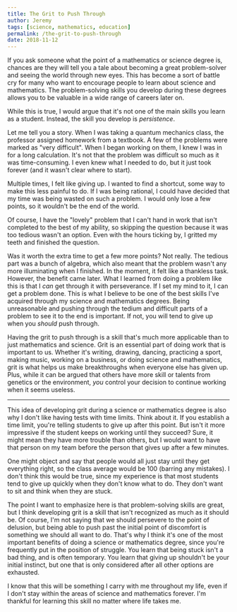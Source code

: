 ```yaml
---
title: The Grit to Push Through
author: Jeremy
tags: [science, mathematics, education]
permalink: /the-grit-to-push-through
date: 2018-11-12
---
```


If you ask someone what the point of a mathematics or science degree is, chances are they will tell you a tale about becoming a great problem-solver and seeing the world through new eyes. This has become a sort of battle cry for many who want to encourage people to learn about science and mathematics. The problem-solving skills you develop during these degrees allows you to be valuable in a wide range of careers later on.

While this is true, I would argue that it's not one of the main skills you learn as a student. Instead, the skill you develop is *persistence*.

Let me tell you a story. When I was taking a quantum mechanics class, the professor assigned homework from a textbook. A few of the problems were marked as "very difficult". When I began working on them, I knew I was in for a long calculation. It's not that the problem was difficult so much as it was time-consuming. I even knew what I needed to do, but it just took forever (and it wasn't clear where to start).

Multiple times, I felt like giving up. I wanted to find a shortcut, some way to make this less painful to do. If I was being rational, I could have decided that my time was being wasted on such a problem. I would only lose a few points, so it wouldn't be the end of the world.

Of course, I have the "lovely" problem that I can't hand in work that isn't completed to the best of my ability, so skipping the question because it was too tedious wasn't an option. Even with the hours ticking by, I gritted my teeth and finished the question.

Was it worth the extra time to get a few more points? Not really. The tedious part was a bunch of algebra, which also meant that the problem wasn't any more illuminating when I finished. In the moment, it felt like a thankless task. However, the benefit came later. What I learned from doing a problem like this is that I *can* get through it with perseverance. If I set my mind to it, I can get a problem done. This is what I believe to be one of the best skills I've acquired through my science and mathematics degrees. Being unreasonable and pushing through the tedium and difficult parts of a problem to see it to the end is important. If not, you will tend to give up when you *should* push through.

Having the grit to push through is a skill that's much more applicable than to just mathematics and science. Grit is an essential part of doing work that is important to us. Whether it's writing, drawing, dancing, practicing a sport, making music, working on a business, or doing science and mathematics, grit is what helps us make breakthroughs when everyone else has given up. Plus, while it can be argued that others have more skill or talents from genetics or the environment, *you* control your decision to continue working when it seems useless.

---

This idea of developing grit during a science or mathematics degree is also why I don't like having tests with time limits.  Think about it. If you establish a time limit, you're telling students to give up after this point. But isn't it more impressive if the student keeps on working until they succeed? Sure, it might mean they have more trouble than others, but I would want to have that person on my team before the person that gives up after a few minutes.

One might object and say that people would all just stay until they get everything right, so the class average would be 100 (barring any mistakes). I don't think this would be true, since my experience is that most students tend to give up quickly when they don't know what to do. They don't want to sit and think when they are stuck.

The point I want to emphasize here is that problem-solving skills are great, but I think developing grit is a skill that isn't recognized as much as it should be. Of course, I'm not saying that we should persevere to the point of delusion, but being able to push past the initial point of discomfort is something we should all want to do. That's why I think it's one of the most important benefits of doing a science or mathematics degree, since you're frequently put in the position of struggle. You learn that being stuck isn't a bad thing, and is often temporary. You learn that giving up shouldn't be your initial instinct, but one that is only considered after all other options are exhausted.

I know that this will be something I carry with me throughout my life, even if I don't stay within the areas of science and mathematics forever. I'm thankful for learning this skill no matter where life takes me.
